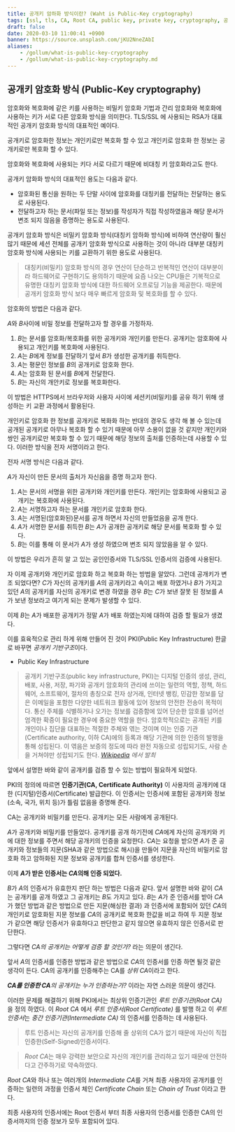 ```yaml
---
title: 공개키 암하화 방식이란? (Waht is Public-Key cryptography)
tags: [ssl, tls, CA, Root CA, public key, private key, cryptography, 공개키, 공개키]
draft: false
date: 2020-03-10 11:00:41 +0900
banner: https://source.unsplash.com/jKU2NneZAbI
aliases:
    - /gollum/what-is-public-key-cryptography
    - /gollum/what-is-public-key-cryptography.md
---
```


## 공개키 암호화 방식 (Public-Key cryptography)

암호화와 복호화에 같은 키를 사용하는 비밀키 암호화 기법과 간리 암호화와 복호화에 사용하는 키가 서로 다른 암호화 방식을 의미한다. TLS/SSL 에 사용되는 RSA가  대표적인 공개키 암호화 방식의 대표적인 예이다.  

공개키로 암호화한 정보는 개인키로만 복호화 할 수 있고 개인키로 암호화 한 정보는 공개키로만 복호화 할 수 있다. 

암호화와 복호화에 사용되는 키다 서로 다르기 때문에 비대칭 키 암호화라고도 한다. 

공개키 암화화 방식의 대표적인 용도는 다음과 같다. 

* 암호화된 통신을 원하는 두 단말 사이에 암호화를 대칭키를 전달하는 전달하는 용도로 사용된다.
* 전달하고자 하는 문서(파일 또는 정보)를 작성자가 직접 작성하였음과 해당 문서가 변조 되지 않음을 증명하는 용도로 사용된다.


공개키 암호화 방식은 비밀키 암호화 방식(대칭키 암하화 방식)에 비하여 연산량이 훨신 많기 때문에 세션 전체를 공개키 암호화 방식으로 사용하는 것이 아니라 대부분 대칭키 암호화 방식에 사용되는 키를 교환하기 위한 용도로 사용된다. 

> 대칭키(비밀키) 암호화 방식의 경우 연산이 단순하고 반복적인 연산이 대부분이라 하드웨어로 구현하기도 용의하기 때문에 요즘 나오는 CPU들은 기복적으로 유명한 대칭키 암호화 방식에 대한 하드웨어 오프로딩 기능을 제공한다. 때문에 공개키 암호화 방식 보다 매우 빠르게 암호화 및 복호화를 할 수 있다. 


암호화의 방법은 다음과 같다. 

*A*와 *B*사이에 비밀 정보를 전달하고자 할 경우를 가정하자.

1. *B*는 문서를 암호화/복호화를 위한 공개키와 개인키를 만든다. 공개키는 암호화에 사용되고 개인키를 복호화에 사용된다. 
2. *A*는 *B*에게 정보를 전달하기 앞서 *B*가 생성한 공개키를 취득한다. 
3. *A*는 평문인 정보를 *B*의 공개키로 암호화 한다. 
4. *A*는 암호화 된 문서를 *B*에게 전달한다. 
5. *B*는 자신의 개안키로 정보를 복호화한다.

이 방법은 HTTPS에서 브라우저와 사용자 사이에 세션키(비밀키)를 공유 하기 위해 생성하는 키 교환 과정에서 활용된다. 


개인키로 암호화 한 정보를 공개키로 복화화 하는 반대의 경우도 생각 해 볼 수 있는데 공개된 공개키로 아무나 복호화 할 수 있기 때문에 아무 소용이 없을 것 같지만 개인키와 쌍인 공개키로만 복호화 할 수 있기 때문에 해당 정보의 출처를 인증하는데 사용할 수 있다. 이러한 방식을 전자 서명이라고 한다. 

전자 서명 방식은 다음과 같다. 

*A*가 자신이 만든 문서의 출처가 자신음을 증명 하고자 한다. 

1. *A*는 문서의 서명을 위한 공개키와 개인키를 만든다. 개인키는 암호화에 사용되고 공개키는 복호화에 사용된다. 
2. *A*는 서명하고자 하는 문서를 개인키로 암호화 한다.
3. *A*는 서명된(암호화된)문서를 공개 하면서 자신의 만들었음을 공개 한다. 
4. *A*가 서명한 문서를 취득한 *B*는 *A*가 공개한 공개키로 해당 문서를 복호화 할 수 있다. 
5. *B*는 이를 통해 이 문서가 *A*가 생성 하였으며 변조 되지 않았음을 알 수 있다.

이 방법은 우리가 흔히 알 고 있는 공인인증서와 TLS/SSL 인증서의 검증에 사용된다.


자 이제 공개키와 개인키로 암호화 하고 복호화 하는 방법을 알았다. 
그런데 공개키가 변조 되었다면? *C*가 자신의 공개키를 *A*의 공개키라고 속이고 배포 하였거나 *B*가 가지고 있던 *A*의 공개키를 자신의 공개키로 변경 하였을 경우 *B*는 *C*가 보낸 잘못 된 정보를 *A*가 보낸 정보라고 여기게 되는 문제가 발생할 수 있다. 

이제 *B*는 *A*가 배포한 공개키가 정말 *A*가 배포 하였는지에 대하여 검증 할 필요가 생겼다. 

이를 효육적으로 관리 하게 위해 만들어 진 것이 PKI(Public Key Infrastructure) 한글로 바꾸면 *공개키 기반구조*이다. 


* Public Key Infrastructure

> 공개키 기반구조(public key infrastructure, PKI)는 디지털 인증의 생성, 관리, 배포, 사용, 저장, 파기와 공개키 암호화의 관리에 쓰이는 일련의 역할, 정책, 하드웨어, 소프트웨어, 절차의 총칭으로 전자 상거래, 인터넷 뱅킹, 민감한 정보를 담은 이메일을 포함한 다양한 네트워크 활동에 있어 정보의 안전한 전송이 목적이다. 통신 주체를 식별하거나 오가는 정보를 검증함에 있어 단순한 암호를 넘어선 엄격한 확증이 필요한 경우에 중요한 역할을 한다. 암호학적으로는 공개된 키를 개인이나 집단을 대표하는 적절한 주체와 엮는 것이며 이는 인증 기관(Certificate authority, 이하 CA)에의 등록과 해당 기관에 의한 인증의 발행을 통해 성립된다. 이 엮음은 보증의 정도에 따라 완전 자동으로 성립되기도, 사람 손을 거쳐야만 성립되기도 한다. *[Wikipedia](https://ko.wikipedia.org/wiki/%EA%B3%B5%EA%B0%9C_%ED%82%A4_%EA%B8%B0%EB%B0%98_%EA%B5%AC%EC%A1%B0) 에서 발최*

앞에서 설명한 바와 같이 공개키를 검증 할 수 있는 방법이 필요하게 되었다. 

PKI의 정의에 따르면 **인증기관(CA, Certificate Authority)** 이 사용자의 공개키에 대한 (디지털)인증서(Certificate) 발급한다. 이 인증서는 인증서에 포함된 공개키와 정보(소속, 국가, 위치 등)가 틀림 없음을 증명해 준다.

CA는 공개키와 비밀키를 만든다. 공개키는 모든 사람에게 공개된다. 

*A*가 공개키와 비밀키를 만들었다. 공개키를 공개 하기전에 *CA*에게 자신의 공개키와 키에 대한 정보를 주면서 해당 공개키의 인증을 요청한다. *CA*는 요청을 받으면 *A*가 준 공개키와 정보들의 지문(SHA과 같은 방법으로 해시)을 만들어 지문을 자신의 비밀키로 암호화 하고 암하화된 지문 정보와 공개키를 합쳐 인증서를 생성한다.  

이제 ***A*가 받은 인증서는 *CA*의해 인증 되었다.**

*B*가 *A*의 인증서가 유효한지 판단 하는 방법은 다음과 같다. 앞서 설명한 바와 같이 *CA*는 공개키를 공개 하였고 그 공개키는 *B*도 가지고 있다. *B*는 *A*가 준 인증서를 받아 *CA*가 했던 방법과 같은 방법으로 만든 지문(해싱한 결과) 과 인증서에 포함되어 있던 *CA*의 개인키로 암호화된 지문 정보를 *CA*의 공개키로 복호화 한값을 비교 하여 두 지문 정보가 같으면 해당 인증서가 유효하다고 판단한고 같지 않으면 유효하지 않은 인증서로 판단한다. 

그렇다면 *CA의 공개키는 어떻게 검증 할 것인가?* 라는 의문이 생긴다. 

앞서 *A*의 인증서를 인증한 방법과 같은 방법으로 *CA*의 인증서를 인증 하면 될것 같은 생각이 든다. CA의 공개키를 인증해주는 CA를 *상위 CA*이라고 한다. 

***CA를 인증한 CA**의 공개키는 누가 인증하는가?* 이라는 자연 스러운 의문이 생긴다.

이러한 문제를 해결하기 위해 PKI에서는 최상위 인증기관인 *루트 인증기관(Root CA)* 을 정의 하였다. 이 *Root CA* 에서 *루트 인증서(Root Certificate)* 를 발행 하고 이 *루트 인증서*는 *중간 인증기관(Intermediate CA)* 의 인증서를 인증하는 데 사용된다. 

> 루트 인증서는 자신의 공개키를 인증해 줄 상위의 CA가 없기 때문에 자신이 직접 인증한(Self-Signed)인증서이다. 

> *Root CA*는 매우 강력한 보안으로 자신의 개인키를 관리하고 있기 때문에 안전하다고 간주하기로 약속하였다.

*Root CA*와 하나 또는 여러개의 *Intermediate CA*를 거쳐 최종 사용자의 공개키를 인증하는 일련의 과정을 인증서 체인 *Certificate Chain* 또는 *Chain of Trust* 이라고 한다. 

최종 사용자의 인증서에는 Root 인증서 부터 최종 사용자의 인증서를 인증한 CA의 인증서까지의 인증 정보가 모두 포함되어 있다. 